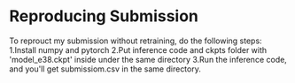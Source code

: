 # Reproducing Submission
To reprouct my submission without retraining, do the following steps:
  1.Install numpy and pytorch
  2.Put inference code and ckpts folder with 'model_e38.ckpt' inside under the same directory
  3.Run the inference code, and you'll get submissiom.csv in the same directory.
